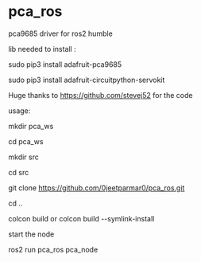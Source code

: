 # pca_ros

pca9685 driver for ros2 humble

lib needed to install :

sudo pip3 install adafruit-pca9685

sudo pip3 install adafruit-circuitpython-servokit

Huge thanks to https://github.com/stevej52 for the code 

usage:

mkdir pca_ws

cd pca_ws

mkdir src

cd src

git clone https://github.com/0jeetparmar0/pca_ros.git

cd ..

colcon build  or colcon build --symlink-install

start the node 

ros2 run pca_ros pca_node

